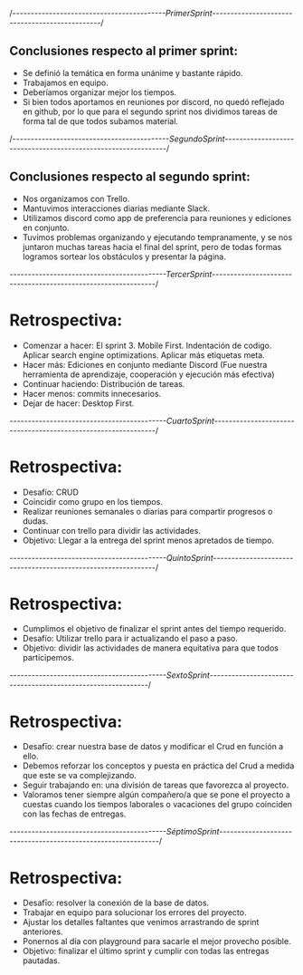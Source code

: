 /_------------------------------------------PrimerSprint-----------------------------------------------_/

## Conclusiones respecto al primer sprint:

-  Se definió la temática en forma unánime y bastante rápido.
-  Trabajamos en equipo.
-  Deberíamos organizar mejor los tiempos.
-  Si bien todos aportamos en reuniones por discord, no quedó reflejado en github, por lo que para el segundo sprint nos dividimos tareas de forma tal de que todos subamos material.

/_-------------------------------------------SegundoSprint--------------------------------------------------------------_/

## Conclusiones respecto al segundo sprint:

-  Nos organizamos con Trello.
-  Mantuvimos interacciones diarias mediante Slack.
-  Utilizamos discord como app de preferencia para reuniones y ediciones en conjunto.
-  Tuvimos problemas organizando y ejecutando tempranamente, y se nos juntaron muchas tareas hacia el final del sprint, pero de todas formas logramos sortear los obstáculos y presentar la página.

_-------------------------------------------TercerSprint--------------------------------------------------------------_/

# Retrospectiva:

-  Comenzar a hacer: El sprint 3. Mobile First. Indentación de codigo. Aplicar search engine optimizations. Aplicar más etiquetas meta.
-  Hacer más: Ediciones en conjunto mediante Discord (Fue nuestra herramienta de aprendizaje, cooperación y ejecución más efectiva)
-  Continuar haciendo: Distribución de tareas.
-  Hacer menos: commits innecesarios.
-  Dejar de hacer: Desktop First.

_-------------------------------------------CuartoSprint--------------------------------------------------------------_/

# Retrospectiva:

-  Desafío: CRUD
-  Coincidir como grupo en los tiempos.
-  Realizar reuniones semanales o diarias para compartir progresos o dudas.
-  Continuar con trello para dividir las actividades.
-  Objetivo: Llegar a la entrega del sprint menos apretados de tiempo.

_-------------------------------------------QuintoSprint--------------------------------------------------------------_/

# Retrospectiva:

-  Cumplimos el objetivo de finalizar el sprint antes del tiempo requerido.
-  Desafío: Utilizar trello para ir actualizando el paso a paso.
-  Objetivo: dividir las actividades de manera equitativa para que todos participemos.

_-------------------------------------------SextoSprint-------------------------------------------------------------_/

# Retrospectiva:

-  Desafīo: crear nuestra base de datos y modificar el Crud en función a ello.
-  Debemos reforzar los conceptos y puesta en práctica del Crud a medida que este se va complejizando.
-  Seguir trabajando en: una división de tareas que favorezca al proyecto.
-  Valoramos tener siempre algún compañero/a que se pone el proyecto a cuestas cuando los tiempos laborales o vacaciones del grupo coinciden con las fechas de entregas.


_-------------------------------------------SéptimoSprint-------------------------------------------------------------_/

# Retrospectiva:

-  Desafīo: resolver la conexión de la base de datos.
-  Trabajar en equipo para solucionar los errores del proyecto.
-  Ajustar los detalles faltantes que venimos arrastrando de sprint anteriores.
-  Ponernos al día con playground para sacarle el mejor provecho posible.
-  Objetivo: finalizar el último sprint y cumplir con todas las entregas pautadas.



